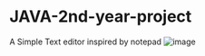 # JAVA-2nd-year-project
A Simple Text editor inspired by notepad
![image](https://user-images.githubusercontent.com/91174227/222229084-091a40b7-32b6-4b5c-b488-c400de131bb2.png)
